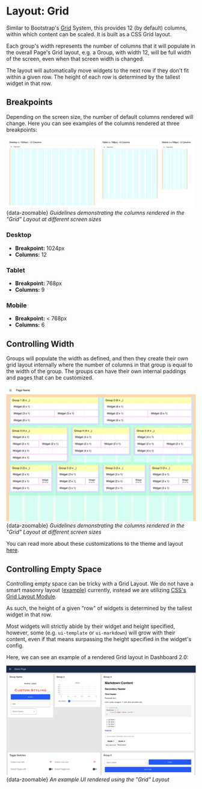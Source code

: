 # Layout: Grid

Similar to Bootstrap's [Grid](https://getbootstrap.com/docs/4.0/layout/grid/) System, this provides 12 (by default) columns, within which content can be scaled. It is built as a CSS Grid layout.

Each group's width represents the number of columns that it will populate in the overall Page's Grid layout, e.g. a Group, with width 12, will be full width of the screen, even when that screen width is changed.

The layout will automatically move widgets to the next row if they don't fit within a given row. The height of each row is determined by the tallest widget in that row.

## Breakpoints

Depending on the screen size, the number of default columns rendered will change. Here you can see examples of the columns rendered at three breakpoints:

![Guidelines demonstrating the columns rendered in the "Grid" Layout](../../assets/images/layout-grid-columns.png){data-zoomable}
_Guidelines demonstrating the columns rendered in the "Grid" Layout at different screen sizes_

### Desktop

- **Breakpoint:** 1024px
- **Columns:** 12

### Tablet

- **Breakpoint:** 768px
- **Columns:** 9

### Mobile

- **Breakpoint:** < 768px
- **Columns:** 6

## Controlling Width

Groups will populate the width as defined, and then they create their own grid layout internally where the number of columns in that group is equal to the width of the group. The groups can have their own internal paddings and pages that can be customized.

![Guidelines demonstrating the columns rendered in the "Grid" Layout](../../assets/images/layout-grid-example.png){data-zoomable}
_Guidelines demonstrating the columns rendered in the "Grid" Layout at different screen sizes_

You can read more about these customizations to the theme and layout [here](../index.md).

## Controlling Empty Space

Controlling empty space can be tricky with a Grid Layout. We do not have a smart masonry layout ([example](https://masonry.desandro.com/layout)) currently, instead we are utilizing [CSS's Grid Layout Module](https://www.w3schools.com/css/css_grid.asp).

As such, the height of a given "row" of widgets is determined by the tallest widget in that row.

Most widgets will strictly abide by their widget and height specified, however, some (e.g. `ui-template` or `ui-markdown`) will grow with their content, even if that means surpassing the height specified in the widget's config.

Here, we can see an example of a rendered Grid layout in Dashboard 2.0:

![Grid Layout](../../assets/images/layout-eg-grid.png){data-zoomable}
*An example UI rendered using the "Grid" Layout*